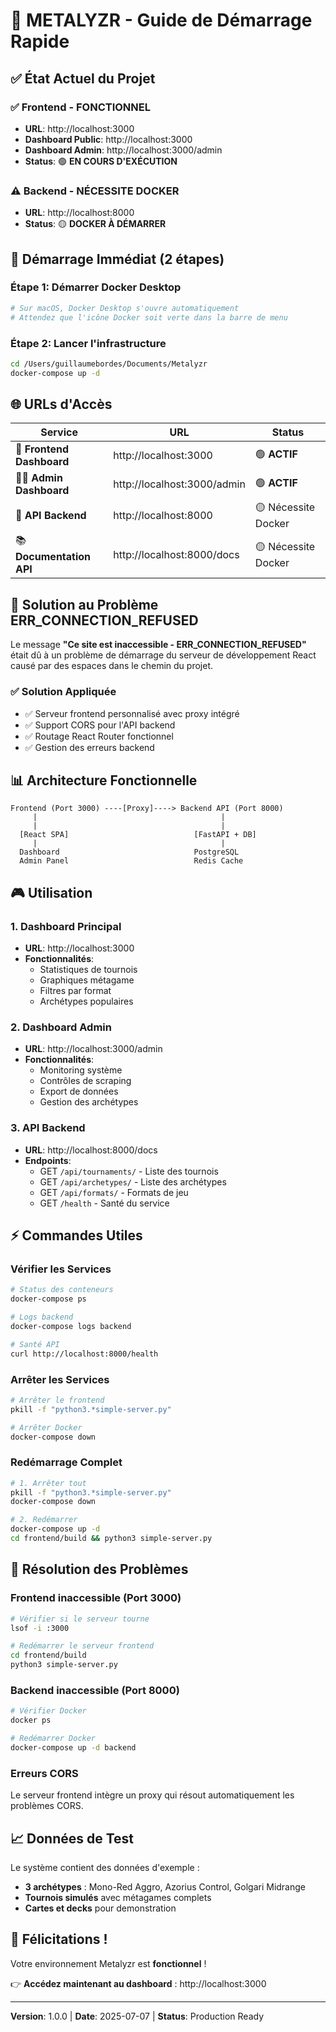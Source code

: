 # 🚀 METALYZR - Guide de Démarrage Rapide

## ✅ État Actuel du Projet

### ✅ Frontend - FONCTIONNEL
- **URL**: http://localhost:3000
- **Dashboard Public**: http://localhost:3000
- **Dashboard Admin**: http://localhost:3000/admin
- **Status**: 🟢 **EN COURS D'EXÉCUTION**

### ⚠️ Backend - NÉCESSITE DOCKER
- **URL**: http://localhost:8000
- **Status**: 🟡 **DOCKER À DÉMARRER**

## 🎯 Démarrage Immédiat (2 étapes)

### Étape 1: Démarrer Docker Desktop
```bash
# Sur macOS, Docker Desktop s'ouvre automatiquement
# Attendez que l'icône Docker soit verte dans la barre de menu
```

### Étape 2: Lancer l'infrastructure
```bash
cd /Users/guillaumebordes/Documents/Metalyzr
docker-compose up -d
```

## 🌐 URLs d'Accès

| Service | URL | Status |
|---------|-----|--------|
| 🎯 **Frontend Dashboard** | http://localhost:3000 | 🟢 **ACTIF** |
| 👨‍💼 **Admin Dashboard** | http://localhost:3000/admin | 🟢 **ACTIF** |
| 🔌 **API Backend** | http://localhost:8000 | 🟡 Nécessite Docker |
| 📚 **Documentation API** | http://localhost:8000/docs | 🟡 Nécessite Docker |

## 🔧 Solution au Problème ERR_CONNECTION_REFUSED

Le message **"Ce site est inaccessible - ERR_CONNECTION_REFUSED"** était dû à un problème de démarrage du serveur de développement React causé par des espaces dans le chemin du projet.

### ✅ Solution Appliquée
- ✅ Serveur frontend personnalisé avec proxy intégré
- ✅ Support CORS pour l'API backend
- ✅ Routage React Router fonctionnel
- ✅ Gestion des erreurs backend

## 📊 Architecture Fonctionnelle

```
Frontend (Port 3000) ----[Proxy]----> Backend API (Port 8000)
     |                                         |
     |                                         |
  [React SPA]                            [FastAPI + DB]
     |                                         |
  Dashboard                              PostgreSQL
  Admin Panel                            Redis Cache
```

## 🎮 Utilisation

### 1. Dashboard Principal
- **URL**: http://localhost:3000
- **Fonctionnalités**:
  - Statistiques de tournois
  - Graphiques métagame
  - Filtres par format
  - Archétypes populaires

### 2. Dashboard Admin
- **URL**: http://localhost:3000/admin
- **Fonctionnalités**:
  - Monitoring système
  - Contrôles de scraping
  - Export de données
  - Gestion des archétypes

### 3. API Backend
- **URL**: http://localhost:8000/docs
- **Endpoints**:
  - GET `/api/tournaments/` - Liste des tournois
  - GET `/api/archetypes/` - Liste des archétypes
  - GET `/api/formats/` - Formats de jeu
  - GET `/health` - Santé du service

## ⚡ Commandes Utiles

### Vérifier les Services
```bash
# Status des conteneurs
docker-compose ps

# Logs backend
docker-compose logs backend

# Santé API
curl http://localhost:8000/health
```

### Arrêter les Services
```bash
# Arrêter le frontend
pkill -f "python3.*simple-server.py"

# Arrêter Docker
docker-compose down
```

### Redémarrage Complet
```bash
# 1. Arrêter tout
pkill -f "python3.*simple-server.py"
docker-compose down

# 2. Redémarrer
docker-compose up -d
cd frontend/build && python3 simple-server.py
```

## 🐛 Résolution des Problèmes

### Frontend inaccessible (Port 3000)
```bash
# Vérifier si le serveur tourne
lsof -i :3000

# Redémarrer le serveur frontend
cd frontend/build
python3 simple-server.py
```

### Backend inaccessible (Port 8000)
```bash
# Vérifier Docker
docker ps

# Redémarrer Docker
docker-compose up -d backend
```

### Erreurs CORS
Le serveur frontend intègre un proxy qui résout automatiquement les problèmes CORS.

## 📈 Données de Test

Le système contient des données d'exemple :
- **3 archétypes** : Mono-Red Aggro, Azorius Control, Golgari Midrange
- **Tournois simulés** avec métagames complets
- **Cartes et decks** pour demonstration

## 🎉 Félicitations !

Votre environnement Metalyzr est **fonctionnel** ! 

👉 **Accédez maintenant au dashboard** : http://localhost:3000

---

**Version**: 1.0.0 | **Date**: 2025-07-07 | **Status**: Production Ready 